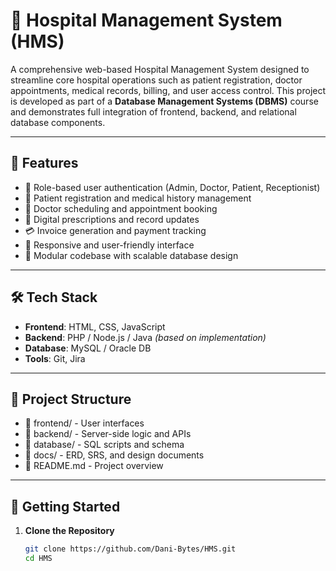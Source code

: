 # 🏥 Hospital Management System (HMS)

A comprehensive web-based Hospital Management System designed to streamline core hospital operations such as patient registration, doctor appointments, medical records, billing, and user access control. This project is developed as part of a **Database Management Systems (DBMS)** course and demonstrates full integration of frontend, backend, and relational database components.

---

## 🔧 Features

- 🔐 Role-based user authentication (Admin, Doctor, Patient, Receptionist)
- 🧾 Patient registration and medical history management
- 📅 Doctor scheduling and appointment booking
- 💊 Digital prescriptions and record updates
- 💳 Invoice generation and payment tracking
- 📱 Responsive and user-friendly interface
- 🧱 Modular codebase with scalable database design

---

## 🛠️ Tech Stack

- **Frontend**: HTML, CSS, JavaScript  
- **Backend**: PHP / Node.js / Java *(based on implementation)*  
- **Database**: MySQL / Oracle DB  
- **Tools**: Git, Jira

---

## 📁 Project Structure

- 📂 frontend/ - User interfaces
- 📂 backend/ - Server-side logic and APIs
- 📂 database/ - SQL scripts and schema
- 📂 docs/ - ERD, SRS, and design documents
- 📄 README.md - Project overview


---

## 🚀 Getting Started

1. **Clone the Repository**
   ```bash
   git clone https://github.com/Dani-Bytes/HMS.git
   cd HMS
